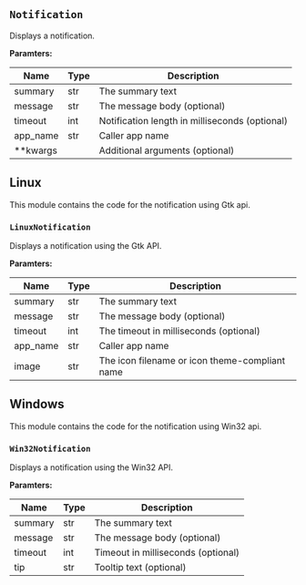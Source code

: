 ## `Notification`


Displays a notification.

**Paramters:**

| Name     | Type | Description                                                  |
| ---------|------|--------------------------------------------------------------|
| summary  | str  | The summary text                                             |
| message  | str  | The message body (optional)                                  |
| timeout  | int  | Notification length in milliseconds (optional)               |
| app_name | str  | Caller app name                                              |
|\*\*kwargs|      | Additional arguments (optional)                              |


## Linux

This module contains the code for the notification using Gtk api.


### `LinuxNotification`


Displays a notification using the Gtk API.

**Paramters:**

| Name     |  Type     | Description                                    |
| ---------|-----------|------------------------------------------------|
| summary  | str       | The summary text                               |
| message  | str       | The message body (optional)                    |
| timeout  | int       | The timeout in milliseconds (optional)         |
| app_name | str       | Caller app name                                |
| image    | str       | The icon filename or icon theme-compliant name |


## Windows


This module contains the code for the notification using Win32 api.


### `Win32Notification`


Displays a notification using the Win32 API.

**Paramters:** 

| Name     |  Type     | Description                                           |
| ---------|-----------|-------------------------------------------------------|
| summary  | str       | The summary text                                      |
| message  | str       | The message body (optional)                           |
| timeout  | int       | Timeout in milliseconds (optional)                    |
| tip      | str       | Tooltip text (optional)                               |

